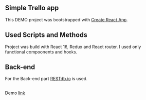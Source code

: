 ## Simple Trello app

This DEMO project was bootstrapped with [Create React App](https://github.com/facebook/create-react-app).

## Used Scripts and Methods

Project was build with React 16, Redux and React router. I used only functional compoonents and hooks. 

## Back-end

For the Back-end part [RESTdb.io](https://restdb.io/) is used.

##
Demo [link](https://sgromskiy.github.io/simple-trello-app/)

